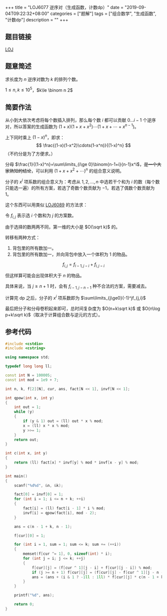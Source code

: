 +++
title = "LOJ6077 逆序对（生成函数，计数dp）"
date = "2019-09-04T09:22:32+08:00"
categories = ["题解"]
tags = ["组合数学", "生成函数", "计数dp"]
description = ""
+++


## 题目链接

[LOJ](https://loj.ac/problem/6089)

## 题意简述

求长度为 $n$ 逆序对数为 $k$ 的排列个数。

$1\le n, k\le 10^5$，$k\le \binom n 2$

<!--more-->

## 简要作法

从小到大依次考虑将每个数插入排列，那么每个数 $i$ 都可以贡献 $0\dots i-1$ 个逆序对，所以答案的生成函数为 $(1 + x)(1 + x + x^2)\cdots(1+x+\cdots+x^{n-1})$。

上下同时乘上 $(1-x)^n$，即求：
$$
\frac{(1-x)(1-x^2)\cdots(1-x^n)}{(1-x)^n}
$$
（不约分是为了方便求。）

分母 $\frac{1}{(1-x)^n}=\sum\limits_{i\ge 0}\binom{n-1+i}{n-1}x^i$，~~是一个大家熟知的结论~~，可以利用 $(1+x+x^2+\cdots)^n$ 的组合意义说明。

分子的 $x^i$ 项系数的组合意义为：考虑从 $1,2,\ldots,n$ 中选若干个和为 $i$ 的数（每个数只能选一遍）的所有方案，若选了奇数个数贡献为 $-1$，若选了偶数个数贡献为 $1$。

这个东西可以用类似 [LOJ6089](/LOJ6089-小Y的背包计数问题（根号分治，计数dp）) 的方法求：

令 $f_{i,j}$ 表示选 $i$ 个数和为 $j$ 的方案数。

由于选择的数两两不同，第一维的大小是 $O(\sqrt k)$ 的。

转移有两种方式：

1. 背包里的所有数加一。
2. 背包里的所有数加一，并向背包中放入一个体积为 $1$ 的物品。

$$
f_{i,j}=f_{i-1,j-i}+f_{i,j-i}
$$

但这样算可能会出现体积大于 $n$ 的物品。

具体来说，当 $j\ge n+1$ 时，会有 $f_{i-1,j-n-1}$ 种不合法的方案，需要减去。

计算完 dp 之后，分子的 $x^i$ 项系数即为 $\sum\limits_{j\ge0}(-1)^jf_{j,i}$

最后把分子和分母卷积起来即可，总时间复杂度为 $O(n+k\sqrt k)$ 或 $O(n\log p+k\sqrt k)$（取决于计算组合数与逆元的方式）。

## 参考代码

```cpp
#include <cstdio>
#include <cstring>

using namespace std;

typedef long long ll;

const int N = 100005;
const int mod = 1e9 + 7;

int n, k, f[2][N], cur, ans, fact[N << 1], invf[N << 1];

int qpow(int x, int y)
{
    int out = 1;
    while (y)
    {
        if (y & 1) out = (ll) out * x % mod;
        x = (ll) x * x % mod;
        y >>= 1; 
    }
    return out;
}

int c(int x, int y)
{
    return (ll) fact[x] * invf[y] % mod * invf[x - y] % mod;
}

int main()
{
    scanf("%d%d", &n, &k);

    fact[0] = invf[0] = 1;
    for (int i = 1; i <= n + k; ++i)
    {
        fact[i] = (ll) fact[i - 1] * i % mod;
        invf[i] = qpow(fact[i], mod - 2);
    }

    ans = c(n - 1 + k, n - 1);

    f[cur][0] = 1;

    for (int i = 1, sum = 1; sum <= k; sum += (++i))
    {
        memset(f[cur ^= 1], 0, sizeof(int) * i);
        for (int j = i; j <= k; ++j)
        {
            f[cur][j] = (f[cur ^ 1][j - i] + f[cur][j - i]) % mod;
            if (j >= n + 1) f[cur][j] = (f[cur][j] - f[cur ^ 1][j - n - 1] + mod) % mod;
            ans = (ans + (i & 1 ? -1ll : 1ll) * f[cur][j] * c(n - 1 + k - j, n - 1) % mod + mod) % mod;
        }
    }

    printf("%d", ans);

    return 0;
}
```